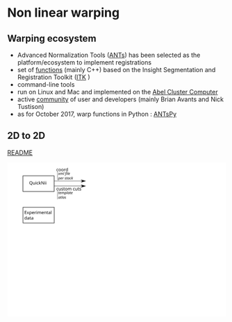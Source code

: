 # Non linear warping

## Warping ecosystem
  + Advanced Normalization Tools ([ANTs](http://stnava.github.io/ANTs/)) has been selected as the platform/ecosystem to implement registrations
  + set of [functions](https://github.com/ANTsX/ANTs) (mainly C++) based on the Insight Segmentation and Registration Toolkit ([ITK](https://itk.org/) )
  + command-line tools
  + run on Linux and Mac and implemented on the [Abel Cluster Computer](http://www.uio.no/english/services/it/research/hpc/abel/)
  + active [community](https://sourceforge.net/p/advants/discussion/) of user and developers (mainly Brian Avants and Nick Tustison)
  + as for October 2017, warp functions in Python : [ANTsPy](https://github.com/ANTsX/ANTsPy)

## 2D to 2D

[README](2D/README.md)

![README](images/workflow.svg)
